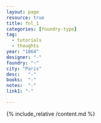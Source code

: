 ```yaml
---
layout: page
resource: true
title: fnl_1
categories: [foundry-type]
tag:
  - tutorials
  - thoughts
year: "1864"
designer: "-"
foundry: "-"
city: "Paris"
desc:   "-"
books:  "-"
notes:  "-"
link1: "-"

---
```


{% include_relative /content.md %}
